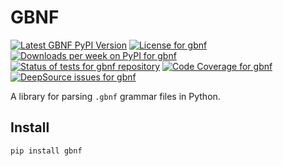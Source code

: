 # GBNF

<a href="https://pypi.org/project/gbnf"><img alt="Latest GBNF PyPI Version" src="https://badge.fury.io/py/gbnf.svg" /></a>
<a href="https://github.com/thekevinscott/autogrammer/packages/gbnf/blob/master/LICENSE"><img alt="License for gbnf" src="https://img.shields.io/pypi/l/gbnf" /></a>
<a href="https://pypi.org/project/gbnf"><img alt="Downloads per week on PyPI for gbnf" src="https://img.shields.io/pypi/dw/gbnf" /></a>
<a href="https://github.com/thekevinscott/autogrammer/packages/gbnf/actions/workflows/tests.yaml"><img src="https://github.com/thekevinscott/autogrammer/packages/gbnf/actions/workflows/tests.yaml/badge.svg" alt="Status of tests for gbnf repository" /></a>
<a href="https://codecov.io/gh/thekevinscott/gbnf"><img alt="Code Coverage for gbnf" src="https://img.shields.io/codecov/c/github/thekevinscott/gbnf" /></a>
<a href="https://deepsource.io/gh/thekevinscott/gbnf/?ref=repository-badge"><img alt="DeepSource issues for gbnf" src="https://deepsource.io/gh/thekevinscott/gbnf.svg/?label=active+issues&show_trend=true" /></a>

A library for parsing `.gbnf` grammar files in Python.

## Install

```bash
pip install gbnf
```
